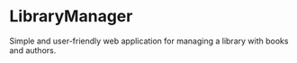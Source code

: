 # LibraryManager
Simple and user-friendly web application for managing a library with books and authors.
